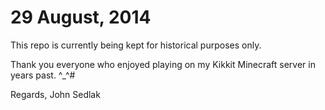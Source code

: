 # 29 August, 2014

This repo is currently being kept for historical purposes only. 

Thank you everyone who enjoyed playing on my Kikkit Minecraft server in years past. ^_^#

Regards,
John Sedlak
